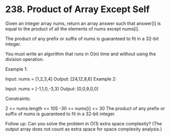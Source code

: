 # 238. Product of Array Except Self 

Given an integer array nums, return an array answer such that answer[i] is equal to the product of all the elements of nums except nums[i].

The product of any prefix or suffix of nums is guaranteed to fit in a 32-bit integer.

You must write an algorithm that runs in O(n) time and without using the division operation.

 

Example 1:

Input: nums = [1,2,3,4]
Output: [24,12,8,6]
Example 2:

Input: nums = [-1,1,0,-3,3]
Output: [0,0,9,0,0]
 

Constraints:

2 <= nums.length <= 105
-30 <= nums[i] <= 30
The product of any prefix or suffix of nums is guaranteed to fit in a 32-bit integer.
 

Follow up: Can you solve the problem in O(1) extra space complexity? (The output array does not count as extra space for space complexity analysis.)